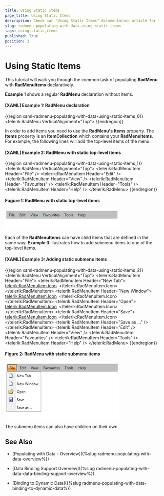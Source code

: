 ```yaml
---
title: Using Static Items
page_title: Using Static Items
description: Check our "Using Static Items" documentation article for the RadMenu WPF control.
slug: radmenu-populating-with-data-using-static-items
tags: using,static,items
published: True
position: 2
---
```


# Using Static Items

This tutorial will walk you through the common task of populating __RadMenu__ with __RadMenuItems__ declaratively. 

__Example 1__ shows a regular __RadMenu__ declaration without items.

#### __[XAML] Example 1: RadMenu declaration__

{{region xaml-radmenu-populating-with-data-using-static-items_0}}
	<telerik:RadMenu VerticalAlignment="Top">
{{endregion}}

In order to add items you need to use the __RadMenu's Items__ property. The __Items__ property is an __ItemCollection__ which contains your __RadMenuItems__. For example, the following lines will add the top-level items of the menu.

#### __[XAML] Example 2: RadMenu with static top-level items__

{{region xaml-radmenu-populating-with-data-using-static-items_1}}
	<telerik:RadMenu VerticalAlignment="Top">
	    <telerik:RadMenuItem Header="File" />
	    <telerik:RadMenuItem Header="Edit" />
	    <telerik:RadMenuItem Header="View" />
	    <telerik:RadMenuItem Header="Favourites" />
	    <telerik:RadMenuItem Header="Tools" />
	    <telerik:RadMenuItem Header="Help" />
	</telerik:RadMenu>
{{endregion}}

#### __Fugure 1: RadMenu with static top-level items__

![](images/RadMenu_Populating_with_Data_Using_Static_Items_01.png)

Each of the __RadMenuItems__ can have child items that are defined in the same way. __Example 3__ illustrates how to add submenu items to one of the top-level items.

#### __[XAML] Example 3: Adding static submenu items__

{{region xaml-radmenu-populating-with-data-using-static-items_2}}
	<telerik:RadMenu VerticalAlignment="Top">
	    <telerik:RadMenuItem Header="File">
	        <telerik:RadMenuItem Header="New Tab">
	            <telerik:RadMenuItem.Icon>
	                <Image Source="/Images/newFile.png" Stretch="None" />
	            </telerik:RadMenuItem.Icon>
	        </telerik:RadMenuItem>
	        <telerik:RadMenuItem Header="New Window">
	            <telerik:RadMenuItem.Icon>
	                <Image Source="/Images/newFile.png" Stretch="None" />
	            </telerik:RadMenuItem.Icon>
	        </telerik:RadMenuItem>
	        <telerik:RadMenuItem Header="Open">
	            <telerik:RadMenuItem.Icon>
	                <Image Source="/Images/open.png" Stretch="None" />
	            </telerik:RadMenuItem.Icon>
	        </telerik:RadMenuItem>
	        <telerik:RadMenuItem Header="Save">
	            <telerik:RadMenuItem.Icon>
	                <Image Source="/Images/save.png" Stretch="None" />
	            </telerik:RadMenuItem.Icon>
	        </telerik:RadMenuItem>
	        <telerik:RadMenuItem Header="Save as ..." />
	    </telerik:RadMenuItem>
	    <telerik:RadMenuItem Header="Edit" />
	    <telerik:RadMenuItem Header="View" />
	    <telerik:RadMenuItem Header="Favourites" />
	    <telerik:RadMenuItem Header="Tools" />
	    <telerik:RadMenuItem Header="Help" />
	</telerik:RadMenu>
{{endregion}}

#### __Figure 2: RadMenu with static submenu items__

![](images/RadMenu_Populating_with_Data_Using_Static_Items_02.png)

The submenu items can also have children on their own.

## See Also

 * [Populating with Data - Overview]({%slug radmenu-populating-with-data-overview%})

 * [Data Binding Support Overview]({%slug radmenu-populating-with-data-data-binding-support-overview%})

 * [Binding to Dynamic Data]({%slug radmenu-populating-with-data-binding-to-dynamic-data%})
